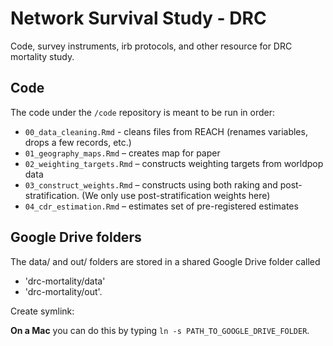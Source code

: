 # Network Survival Study - DRC

Code, survey instruments, irb protocols, and other resource for DRC mortality study. 

## Code 

The code under the `/code` repository is meant to be run in order: 

* `00_data_cleaning.Rmd` - cleans files from REACH (renames variables, drops a few records, etc.) 
* `01_geography_maps.Rmd` – creates map for paper 
* `02_weighting_targets.Rmd` – constructs weighting targets from worldpop data 
* `03_construct_weights.Rmd` – constructs using both raking and post-stratification. (We only use post-stratification weights here)
* `04_cdr_estimation.Rmd` – estimates set of pre-registered estimates 


## Google Drive folders

The data/ and out/ folders are stored in a shared Google Drive folder called 

- 'drc-mortality/data' 
- 'drc-mortality/out'. 

 Create symlink:

**On a Mac** you can do this by typing `ln -s PATH_TO_GOOGLE_DRIVE_FOLDER`. 



